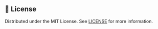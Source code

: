<br/>
<h1/ B9 Web Page /h1>

## 📝 License

Distributed under the MIT License. See [LICENSE](https://github.com/Blazity/next-saas-starter/blob/main/LICENSE.md) for more information.
